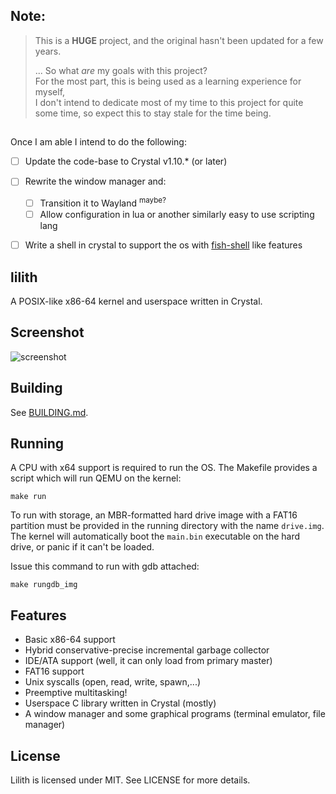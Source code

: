 ## Note:
> This is a **HUGE** project, and the original hasn't been updated for a few years.
>    
> ... So what *are* my goals with this project?      
> For the most part, this is being used as a learning experience for myself,     
> I don't intend to dedicate most of my time to this project for quite some time, 
> so expect this to stay stale for the time being.
>
## 
Once I am able I intend to do the following:

- [ ] Update the code-base to Crystal v1.10.* (or later)
- [ ] Rewrite the window manager and:
  - [ ] Transition it to Wayland <sup>maybe?</sup>
  - [ ] Allow configuration in lua or another similarly easy to use scripting lang
- [ ] Write a shell in crystal to support the os with [fish-shell](https://fishshell.com) like features



## lilith


A POSIX-like x86-64 kernel and userspace written in Crystal.

## Screenshot

![screenshot](https://raw.githubusercontent.com/ffwff/lilith/master/img/05012020.png "screenshot of lilith")

## Building

See [BUILDING.md](./BUILDING.md).

## Running

A CPU with x64 support is required to run the OS. The Makefile provides a script which will run QEMU on the kernel:

```
make run
```

To run with storage, an MBR-formatted hard drive image with a FAT16 partition must be provided in the running directory with the name `drive.img`. The kernel will automatically boot the `main.bin` executable on the hard drive, or panic if it can't be loaded.

Issue this command to run with gdb attached:

```
make rungdb_img
```

## Features

* Basic x86-64 support
* Hybrid conservative-precise incremental garbage collector
* IDE/ATA support (well, it can only load from primary master)
* FAT16 support
* Unix syscalls (open, read, write, spawn,...)
* Preemptive multitasking!
* Userspace C library written in Crystal (mostly)
* A window manager and some graphical programs (terminal emulator, file manager)

## License

Lilith is licensed under MIT. See LICENSE for more details.
